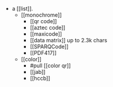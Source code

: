 - a [[list]].
  - [[monochrome]]
    - [[qr code]]
    - [[aztec code]]
    - [[maxicode]]
    - [[data matrix]] up to 2.3k chars
    - [[SPARQCode]]
    - [[PDF417]]
  - [[color]]
    - #pull [[color qr]]
    - [[jab]]
    - [[hccb]]
